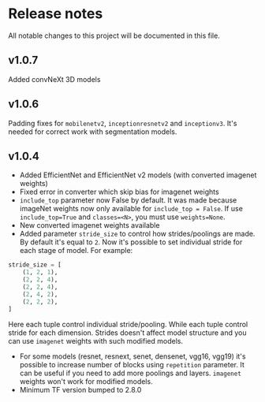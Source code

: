 # Release notes
All notable changes to this project will be documented in this file.

##  v1.0.7

Added convNeXt 3D models

##  v1.0.6

Padding fixes for `mobilenetv2`, `inceptionresnetv2` and `inceptionv3`. It's needed for correct work with segmentation models.

##  v1.0.4

- Added EfficientNet and EfficientNet v2 models (with converted imagenet weights)
- Fixed error in converter which skip bias for imagenet weights
- `include_top` parameter now False by default. It was made because imageNet weights now only available for `include_top = False`. 
 If use `include_top=True` and `classes=<N>`, you must use `weights=None`.
- New converted imagenet weights available
- Added parameter `stride_size` to control how strides/poolings are made. By default it's equal to `2`. Now it's possible to set individual stride for each stage of model. 
For example:
```python
stride_size = [
    (1, 2, 1),
    (2, 2, 4),
    (2, 2, 4),
    (2, 4, 2),
    (2, 2, 2),
]
```
Here each tuple control individual stride/pooling. While each tuple control stride for each dimension.
Strides doesn't affect model structure and you can use `imagenet` weights with such modified models.

- For some models (resnet, resnext, senet, densenet, vgg16, vgg19) it's possible to increase number of blocks using `repetition` parameter. It can be useful if you need to add more poolings and layers. `imagenet` weights won't work for modified models.
- Minimum TF version bumped to 2.8.0
